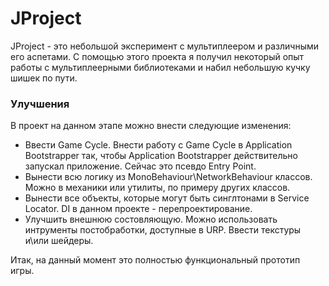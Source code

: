 # JProject

JProject - это небольшой эксперимент с мультиплеером и различными его аспетами. С помощью этого проекта я получил некоторый опыт работы с мультиплеерными библиотеками и набил небольшую кучку шишек по пути. 

### Улучшения
В проект на данном этапе можно внести следующие изменения:
- Ввести Game Cycle. Внести работу с Game Cycle в Application Bootstrapper так, чтобы Application Bootstrapper действительно запускал приложение. Сейчас это псевдо Entry Point.
- Вынести всю логику из MonoBehaviour\NetworkBehaviour классов. Можно в механики или утилиты, по примеру других классов.
- Вынести все объекты, которые могут быть синглтонами в Service Locator. DI в данном проекте - перепроектирование.
- Улучшить внешнюю состовляющую. Можно использовать интрументы постобработки, доступные в URP. Ввести текстуры и\или шейдеры.

Итак, на данный момент это полностью функциональный прототип игры.
